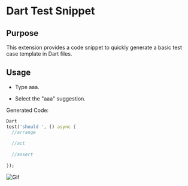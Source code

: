 # Dart Test Snippet

## Purpose

This extension provides a code snippet to quickly generate a basic test case template in Dart files.

## Usage

- Type aaa.

- Select the "aaa" suggestion.

Generated Code:

```dart
Dart
test('should ', () async {
  //arrange
  
  //act
  
  //assert
  
});
```

![Gif](https://res.cloudinary.com/iamvictorsam/image/upload/v1727972149/video_l3xz9l.gif)
